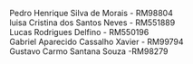 Pedro Henrique Silva de Morais - RM98804 <br>
luisa Cristina dos Santos Neves - RM551889 <br>
Lucas Rodrigues Delfino - RM550196 <br> 
Gabriel Aparecido Cassalho Xavier - RM99794<br>
Gustavo Carmo Santana Souza -RM98279